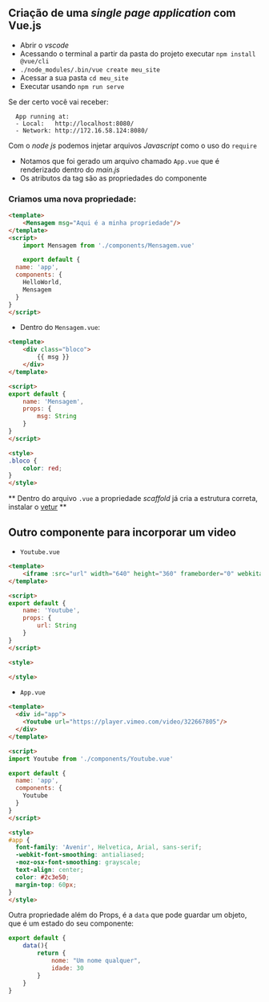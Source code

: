 ## Criação de uma _single page application_ com Vue.js

- Abrir o _vscode_
- Acessando o terminal a partir da pasta do projeto executar `npm install @vue/cli`
- `./node_modules/.bin/vue create meu_site`
- Acessar a sua pasta `cd meu_site`
- Executar usando `npm run serve`

Se der certo você vai receber:

```
  App running at:
  - Local:   http://localhost:8080/
  - Network: http://172.16.58.124:8080/
```

Com o _node js_ podemos injetar arquivos _Javascript_ como o uso do `require`

- Notamos que foi gerado um arquivo chamado `App.vue` que é renderizado dentro do _main.js_
- Os atributos da tag são as propriedades do componente

### Criamos uma nova propriedade: 

``` html
<template>
    <Mensagem msg="Aqui é a minha propriedade"/>
</template>
<script>
    import Mensagem from './components/Mensagem.vue'

    export default {
  name: 'app',
  components: {
    HelloWorld,
    Mensagem
  }
}
</script>
```

- Dentro do `Mensagem.vue`: 

``` html
<template>
    <div class="bloco">
        {{ msg }}
    </div>
</template>

<script>
export default {
    name: 'Mensagem',
    props: {
        msg: String
    }
}
</script>

<style>
.bloco {
    color: red;
}
</style>

```

** Dentro do arquivo `.vue` a propriedade _scaffold_ já cria a estrutura correta, instalar o [vetur](https://github.com/vuejs/vetur) **

## Outro componente para incorporar um video

- `Youtube.vue`

``` html
<template>
    <iframe :src="url" width="640" height="360" frameborder="0" webkitallowfullscreen mozallowfullscreen allowfullscreen></iframe>
</template>

<script>
export default {
    name: 'Youtube',
    props: {
        url: String
    }
}
</script>

<style>

</style>

```

- `App.vue` 

``` html
<template>
  <div id="app">
    <Youtube url="https://player.vimeo.com/video/322667805"/>
  </div>
</template>

<script>
import Youtube from './components/Youtube.vue'

export default {
  name: 'app',
  components: {
    Youtube
  }
}
</script>

<style>
#app {
  font-family: 'Avenir', Helvetica, Arial, sans-serif;
  -webkit-font-smoothing: antialiased;
  -moz-osx-font-smoothing: grayscale;
  text-align: center;
  color: #2c3e50;
  margin-top: 60px;
}
</style>

```

Outra propriedade além do Props, é a `data` que pode guardar um objeto, que é um estado do seu componente:

``` javascript 
export default {
    data(){
        return {
            nome: "Um nome qualquer",
            idade: 30
        }
    }
}
```